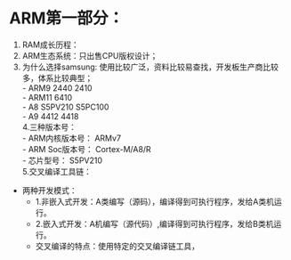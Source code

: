 #  ARM第一部分： 
  1. RAM成长历程：  
  2. ARM生态系统：只出售CPU版权设计；  
  3. 为什么选择samsung: 使用比较广泛，资料比较易查找，开发板生产商比较多，体系比较典型；  
    - ARM9    2440   2410  
    - ARM11   6410    
    - A8      S5PV210  S5PC100  
    - A9      4412   4418     
  4.三种版本号：  
    - ARM内核版本号：  ARMv7    
    - ARM Soc版本号：  Cortex-M/A8/R  
    - 芯片型号：       S5PV210     
  5.交叉编译工具链：  
  - 两种开发模式：  
    - 1.非嵌入式开发：A类编写（源码），编译得到可执行程序，发给A类机运行。  
    - 2.嵌入式开发：A机编写（源代码）,编译得到可执行程序，发给B类机运行。  
    - 交叉编译的特点：使用特定的交叉编译链工具，
